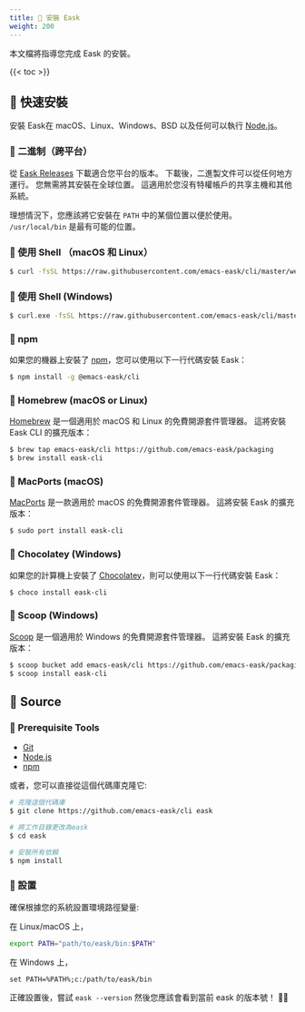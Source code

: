 ```yaml
---
title: 💾 安裝 Eask
weight: 200
---
```


本文檔將指導您完成 Eask 的安裝。

{{< toc >}}

## 💾 快速安裝

安裝 Eask在 macOS、Linux、Windows、BSD 以及任何可以執行 [Node.js][]。

### 🧪 二進制（跨平台）

從 [Eask Releases](https://github.com/emacs-eask/cli/releases) 下載適合您平台的版本。
下載後，二進製文件可以從任何地方運行。 您無需將其安裝在全球位置。 這適用於您沒有特權帳戶的共享主機和其他系統。

理想情況下，您應該將它安裝在 `PATH` 中的某個位置以便於使用。 `/usr/local/bin` 是最有可能的位置。

### 🧪 使用 Shell （macOS 和 Linux）

```sh
$ curl -fsSL https://raw.githubusercontent.com/emacs-eask/cli/master/webinstall/install.sh | sh
```

### 🧪 使用 Shell (Windows)

```sh
$ curl.exe -fsSL https://raw.githubusercontent.com/emacs-eask/cli/master/webinstall/install.bat | cmd /Q
```

### 🧪 npm

如果您的機器上安裝了 [npm](https://www.npmjs.com/)，您可以使用以下一行代碼安裝 Eask：

```sh
$ npm install -g @emacs-eask/cli
```

### 🧪 Homebrew (macOS or Linux)

[Homebrew](https://brew.sh/) 是一個適用於 macOS 和 Linux 的免費開源套件管理器。
這將安裝 Eask CLI 的擴充版本：

```sh
$ brew tap emacs-eask/cli https://github.com/emacs-eask/packaging
$ brew install eask-cli
```

### 🧪 MacPorts (macOS)

[MacPorts](https://www.macports.org/) 是一款適用於 macOS 的免費開源套件管理器。
這將安裝 Eask 的擴充版本：

```sh
$ sudo port install eask-cli
```

### 🧪 Chocolatey (Windows)

如果您的計算機上安裝了 [Chocolatey](https://chocolatey.org/)，則可以使用以下一行代碼安裝 Eask：

```sh
$ choco install eask-cli
```

### 🧪 Scoop (Windows)

[Scoop](https://scoop.sh/) 是一個適用於 Windows 的免費開源套件管理器。
這將安裝 Eask 的擴充版本：

```sh
$ scoop bucket add emacs-eask/cli https://github.com/emacs-eask/packaging
$ scoop install eask-cli
```

## 💾 Source

### 🚩 Prerequisite Tools

* [Git][]
* [Node.js][]
* [npm][]

或者，您可以直接從這個代碼庫克隆它:

```sh
# 克隆這個代碼庫
$ git clone https://github.com/emacs-eask/cli eask

# 將工作目錄更改為eask
$ cd eask

# 安裝所有依賴
$ npm install
```

### 🏡 設置

確保根據您的系統設置環境路徑變量:

在 Linux/macOS 上，

```sh
export PATH="path/to/eask/bin:$PATH"
```

在 Windows 上，

```batch
set PATH=%PATH%;c:/path/to/eask/bin
```

正確設置後，嘗試 `eask --version` 然後您應該會看到當前 eask 的版本號！ 🎉🎊

[Git]: https://git-scm.com/
[Node.js]: https://nodejs.org/en/
[npm]: https://www.npmjs.com/
